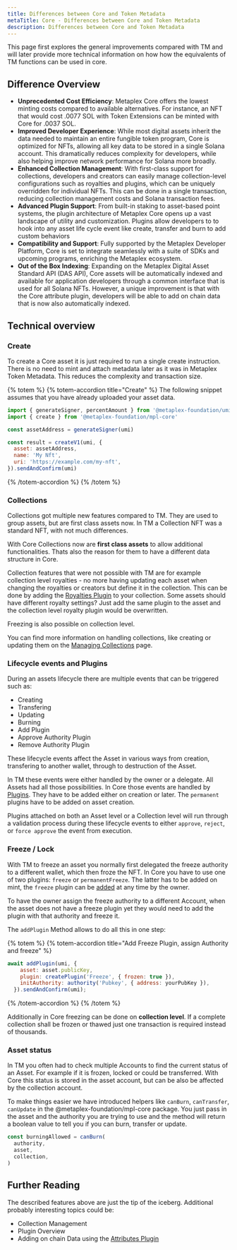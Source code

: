 ```yaml
---
title: Differences between Core and Token Metadata
metaTitle: Core - Differences between Core and Token Metadata
description: Differences between Core and Token Metadata
---
```


This page first explores the general improvements compared with TM and will later provide more technical information on how how the equivalents of TM functions can be used in core.

## Difference Overview

- **Unprecedented Cost Efficiency**: Metaplex Core offers the lowest minting costs compared to available alternatives. For instance, an NFT that would cost .0077 SOL with Token Extensions can be minted with Core for .0037 SOL.
- **Improved Developer Experience**: While most digital assets inherit the data needed to maintain an entire fungible token program, Core is optimized for NFTs, allowing all key data to be stored in a single Solana account. This dramatically reduces complexity for developers, while also helping improve network performance for Solana more broadly.
- **Enhanced Collection Management**: With first-class support for collections, developers and creators can easily manage collection-level configurations such as royalties and plugins, which can be uniquely overridden for individual NFTs. This can be done in a single transaction, reducing collection management costs and Solana transaction fees.
- **Advanced Plugin Support**: From built-in staking to asset-based point systems, the plugin architecture of Metaplex Core opens up a vast landscape of utility and customization. Plugins allow developers to to hook into any asset life cycle event like create, transfer and burn to add custom behaviors
- **Compatibility and Support**: Fully supported by the Metaplex Developer Platform, Core is set to integrate seamlessly with a suite of SDKs and upcoming programs, enriching the Metaplex ecosystem.
- **Out of the Box Indexing**: Expanding on the Metaplex Digital Asset Standard API (DAS API), Core assets will be automatically indexed and available for application developers through a common interface that is used for all Solana NFTs. However, a unique improvement is that with the Core attribute plugin, developers will be able to add on chain data that is now also automatically indexed.

## Technical overview
### Create
To create a Core asset it is just required to run a single create instruction. There is no need to mint and attach metadata later as it was in Metaplex Token Metadata. This reduces the complexity and transaction size.

{% totem %}
{% totem-accordion title="Create" %}
The following snippet assumes that you have already uploaded your asset data. 
```js
import { generateSigner, percentAmount } from '@metaplex-foundation/umi'
import { create } from '@metaplex-foundation/mpl-core'

const assetAddress = generateSigner(umi)

const result = createV1(umi, {
  asset: assetAddress,
  name: 'My Nft',
  uri: 'https://example.com/my-nft',
}).sendAndConfirm(umi)
```
{% /totem-accordion %}
{% /totem %}

### Collections
Collections got multiple new features compared to TM. They are used to group assets, but are first class assets now. In TM a Collection NFT was a standard NFT, with not much differences.

With Core Collections now are **first class assets** to allow additional functionalities. Thats also the reason for them to have a different data structure in Core.

Collection features that were not possible with TM are for example collection level royalties - no more having updating each asset when changing the royalties or creators but define it in the collection. This can be done by adding the [Royalties Plugin](/core/plugins/royalties) to your collection. Some assets should have different royalty settings? Just add the same plugin to the asset and the collection level royalty plugin would be overwritten. 

Freezing is also possible on collection level.

You can find more information on handling collections, like creating or updating them on the [Managing Collections](/core/collections) page.

### Lifecycle events and Plugins
During an assets lifecycle there are multiple events that can be triggered such as:

- Creating
- Transfering
- Updating
- Burning
- Add Plugin
- Approve Authority Plugin
- Remove Authority Plugin


These lifecycle events affect the Asset in various ways from creation, transfering to another wallet, through to destruction of the Asset. 

In TM these events were either handled by the owner or a delegate. All Assets had all those possibilities. In Core those events are handled by [Plugins](/core/plugins). They have to be added either on creation or later. The `permanent` plugins have to be added on asset creation. 

Plugins attached on both an Asset level or a Collection level will run through a validation process during these lifecycle events to either `approve`, `reject`, or `force approve` the event from execution.

### Freeze / Lock
With TM to freeze an asset you normally first delegated the freeze authority to a different wallet, which then froze the NFT. In Core you have to use one of two plugins: `freeze` or `permanentFreeze`. The latter has to be added on mint, the `freeze` plugin can be [added](/core/plugins/adding-plugins) at any time by the owner.

To have the owner assign the freeze authority to a different Account, when the asset does not have a freeze plugin yet they would need to add the plugin with that authority and freeze it.

The `addPlugin` Method allows to do all this in one step:

{% totem %}
{% totem-accordion title="Add Freeze Plugin, assign Authority and freeze" %}
```js
await addPlugin(umi, {
    asset: asset.publicKey,
    plugin: createPlugin('Freeze', { frozen: true }),
    initAuthority: authority('Pubkey', { address: yourPubKey }),
  }).sendAndConfirm(umi);
```
{% /totem-accordion %}
{% /totem %}

Additionally in Core freezing can be done on **collection level**. If a complete collection shall be frozen or thawed just one transaction is required instead of thousands.

### Asset status
In TM you often had to check multiple Accounts to find the current status of an Asset. For example if it is frozen, locked or could be transferred. With Core this status is stored in the  asset account, but can be also be affected by the collection account.

To make things easier we have introduced helpers like `canBurn`, `canTransfer`, `canUpdate` in the @metaplex-foundation/mpl-core package. You just pass in the asset and the authority you are trying to use and the method will return a boolean value to tell you if you can burn, transfer or update.

```js
const burningAllowed = canBurn(
  authority,
  asset,
  collection,
)
```

## Further Reading
The described features above are just the tip of the iceberg. Additional probably interesting topics could be:

- Collection Management
- Plugin Overview
- Adding on chain Data using the [Attributes Plugin](/core/plugins/attribute)
